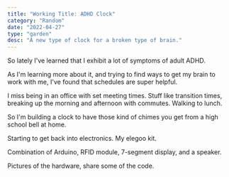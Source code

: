 ```yaml
---
title: "Working Title: ADHD Clock"
category: "Random"
date: "2022-04-27"
type: "garden"
desc: "A new type of clock for a broken type of brain."
---
```


So lately I've learned that I exhibit a lot of symptoms of adult ADHD.

As I'm learning more about it, and trying to find ways to get my brain to work with me, I've found that schedules are super helpful.

I miss being in an office with set meeting times. Stuff like transition times, breaking up the morning and afternoon with commutes. Walking to lunch.

So I'm building a clock to have those kind of chimes you get from a high school bell at home.

Starting to get back into electronics. My elegoo kit.

Combination of Arduino, RFID module, 7-segment display, and a speaker.

Pictures of the hardware, share some of the code.
